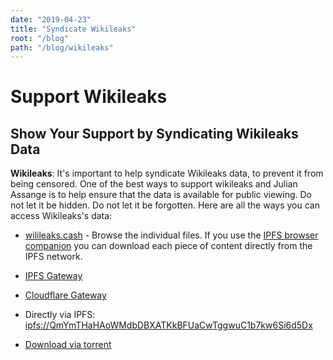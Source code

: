 ```yaml
---
date: "2019-04-23"
title: "Syndicate Wikileaks"
root: "/blog"
path: "/blog/wikileaks"
---
```

# Support Wikileaks
## Show Your Support by Syndicating Wikileaks Data

<b>Wikileaks</b>: It's important to help syndicate Wikileaks data,
to prevent it from being censored. One of the best ways to support wikileaks and
Julian Assange is to help ensure that the data is available for public viewing.
Do not let it be hidden. Do not let it be forgotten. Here are all the ways you
can access Wikileaks's data:

- [wilileaks.cash](http://wikileaks.cash) - Browse the individual files. If you
use the [IPFS browser companion](https://github.com/ipfs-shipyard/ipfs-companion)
you can download each piece of content directly from the IPFS network.

- [IPFS Gateway](https://gateway.ipfs.io/ipfs/QmYmTHaHAoWMdbDBXATKkBFUaCwTggwuC1b7kw6Si6d5Dx)

- [Cloudflare Gateway](https://cloudflare-ipfs.com/ipfs/QmYmTHaHAoWMdbDBXATKkBFUaCwTggwuC1b7kw6Si6d5Dx)

- Directly via IPFS: [ipfs://QmYmTHaHAoWMdbDBXATKkBFUaCwTggwuC1b7kw6Si6d5Dx](ipfs://QmYmTHaHAoWMdbDBXATKkBFUaCwTggwuC1b7kw6Si6d5Dx)

- [Download via torrent](https://file.wikileaks.org/file.torrent)
